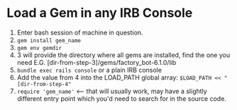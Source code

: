 # Load a Gem in any IRB Console

1. Enter bash session of machine in question.
2. `gem install gem_name`
3. `gem env gemdir`
4. 3 will provide the directory where all gems are installed, find the one you
   need E.G. [dir-from-step-3]/gems/factory_bot-6.1.0/lib
5. `bundle exec rails console` or a plain IRB console
6. Add the value from 4 into the LOAD_PATH global array: 
   `$LOAD_PATH << "[dir-from-step-4"`
7. `require 'gem_name'` <-- that will usually work, may have a slightly
   different entry point which you'd need to search for in the source code.
   
